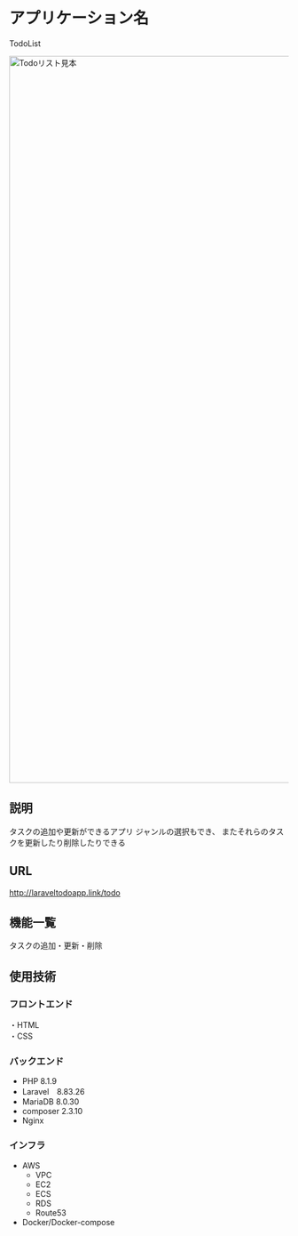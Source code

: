 # アプリケーション名
TodoList

<img width="1308" alt="Todoリスト見本" src="https://user-images.githubusercontent.com/55370161/204138277-14a1da8b-cbc4-4a0f-aa65-7181e72ff6de.png">


## 説明
タスクの追加や更新ができるアプリ
ジャンルの選択もでき、
またそれらのタスクを更新したり削除したりできる

## URL
http://laraveltodoapp.link/todo

## 機能一覧
タスクの追加・更新・削除

## 使用技術
### フロントエンド
・HTML  
・CSS    
### バックエンド
- PHP 8.1.9  
- Laravel　8.83.26  
- MariaDB 8.0.30 
- composer 2.3.10
- Nginx
### インフラ
- AWS
  - VPC
  - EC2
  - ECS
  - RDS
  - Route53
- Docker/Docker-compose
